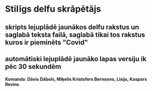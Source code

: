 # Stilīgs delfu skrāpētājs
## skripts lejuplādē jaunākos delfu rakstus un saglabā teksta failā, saglabā tikai tos rakstus kuros ir pieminēts "Covid"
## automātiski lejuplādē jaunāko lapas versiju ik pēc 30 sekundēm
#### Komanda: Dāvis Dābols, Miķelis Kristofers Bernsons, Lisijs, Kaspars Revins
